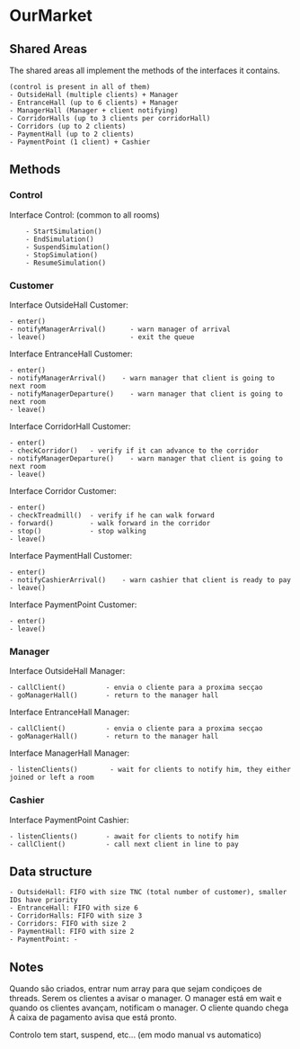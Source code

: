 # OurMarket

## Shared Areas
The shared areas all implement the methods of the interfaces it contains.

    (control is present in all of them)
    - OutsideHall (multiple clients) + Manager 
    - EntranceHall (up to 6 clients) + Manager
    - ManagerHall (Manager + client notifying)
    - CorridorHalls (up to 3 clients per corridorHall)
    - Corridors (up to 2 clients)
    - PaymentHall (up to 2 clients)
    - PaymentPoint (1 client) + Cashier

## Methods

### Control
Interface Control: (common to all rooms)

        - StartSimulation()
        - EndSimulation()
        - SuspendSimulation()
        - StopSimulation()
        - ResumeSimulation()

### Customer
Interface OutsideHall Customer:

    - enter()
    - notifyManagerArrival()      - warn manager of arrival
    - leave()                     - exit the queue

Interface EntranceHall Customer:

    - enter()
    - notifyManagerArrival()    - warn manager that client is going to next room
    - notifyManagerDeparture()    - warn manager that client is going to next room
    - leave()

Interface CorridorHall Customer:

    - enter()
    - checkCorridor()   - verify if it can advance to the corridor
    - notifyManagerDeparture()    - warn manager that client is going to next room
    - leave()

Interface Corridor Customer:

    - enter()
    - checkTreadmill()  - verify if he can walk forward
    - forward()         - walk forward in the corridor
    - stop()            - stop walking
    - leave()

Interface PaymentHall Customer:

    - enter()
    - notifyCashierArrival()    - warn cashier that client is ready to pay
    - leave()

Interface PaymentPoint Customer:

    - enter()
    - leave()

### Manager
Interface OutsideHall Manager:

    - callClient()          - envia o cliente para a proxima secçao
    - goManagerHall()       - return to the manager hall

Interface EntranceHall Manager:

    - callClient()          - envia o cliente para a proxima secçao
    - goManagerHall()       - return to the manager hall

Interface ManagerHall Manager:

    - listenClients()        - wait for clients to notify him, they either joined or left a room


### Cashier
Interface PaymentPoint Cashier:

    - listenClients()       - await for clients to notify him
    - callClient()          - call next client in line to pay


## Data structure

    - OutsideHall: FIFO with size TNC (total number of customer), smaller IDs have priority
    - EntranceHall: FIFO with size 6
    - CorridorHalls: FIFO with size 3
    - Corridors: FIFO with size 2
    - PaymentHall: FIFO with size 2
    - PaymentPoint: - 


## Notes

Quando são criados, entrar num array para que sejam condiçoes de threads.
Serem os clientes a avisar o manager. O manager está em wait e quando os clientes avançam, notificam o manager.
O cliente quando chega À caixa de pagamento avisa que está pronto.

Controlo tem start, suspend, etc... (em modo manual vs automatico)